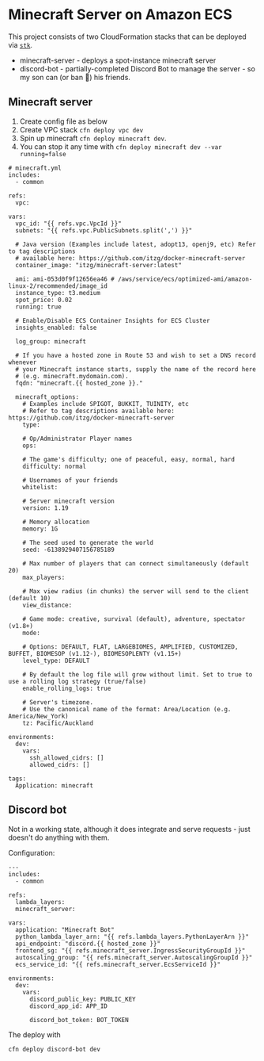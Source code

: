 # Minecraft Server on Amazon ECS

This project consists of two CloudFormation stacks that can
be deployed via [`stk`](https://github.com/jwoffindin/stk).

* minecraft-server - deploys a spot-instance minecraft server
* discord-bot  - partially-completed Discord Bot to manage the server - so my son can (or ban 🤔) his friends.

## Minecraft server

1. Create config file as below
1. Create VPC stack `cfn deploy vpc dev`
1. Spin up minecraft `cfn deploy minecraft dev`.
1. You can stop it any time with `cfn deploy minecraft dev --var running=false`


```
# minecraft.yml
includes:
  - common

refs:
  vpc:

vars:
  vpc_id: "{{ refs.vpc.VpcId }}"
  subnets: "{{ refs.vpc.PublicSubnets.split(',') }}"

  # Java version (Examples include latest, adopt13, openj9, etc) Refer to tag descriptions
  # available here: https://github.com/itzg/docker-minecraft-server
  container_image: "itzg/minecraft-server:latest"

  ami: ami-053d0f9f12656ea46 # /aws/service/ecs/optimized-ami/amazon-linux-2/recommended/image_id
  instance_type: t3.medium
  spot_price: 0.02
  running: true

  # Enable/Disable ECS Container Insights for ECS Cluster
  insights_enabled: false

  log_group: minecraft

  # If you have a hosted zone in Route 53 and wish to set a DNS record whenever
  # your Minecraft instance starts, supply the name of the record here
  # (e.g. minecraft.mydomain.com).
  fqdn: "minecraft.{{ hosted_zone }}."

  minecraft_options:
    # Examples include SPIGOT, BUKKIT, TUINITY, etc
    # Refer to tag descriptions available here: https://github.com/itzg/docker-minecraft-server
    type:

    # Op/Administrator Player names
    ops:

    # The game's difficulty; one of peaceful, easy, normal, hard
    difficulty: normal

    # Usernames of your friends
    whitelist:

    # Server minecraft version
    version: 1.19

    # Memory allocation
    memory: 1G

    # The seed used to generate the world
    seed: -6138929407156785189

    # Max number of players that can connect simultaneously (default 20)
    max_players:

    # Max view radius (in chunks) the server will send to the client (default 10)
    view_distance:

    # Game mode: creative, survival (default), adventure, spectator (v1.8+)
    mode:

    # Options: DEFAULT, FLAT, LARGEBIOMES, AMPLIFIED, CUSTOMIZED, BUFFET, BIOMESOP (v1.12-), BIOMESOPLENTY (v1.15+)
    level_type: DEFAULT

    # By default the log file will grow without limit. Set to true to use a rolling log strategy (true/false)
    enable_rolling_logs: true

    # Server's timezone.
    # Use the canonical name of the format: Area/Location (e.g. America/New_York)
    tz: Pacific/Auckland

environments:
  dev:
    vars:
      ssh_allowed_cidrs: []
      allowed_cidrs: []

tags:
  Application: minecraft
```


## Discord bot

Not in a working state, although it does integrate and serve requests -
just doesn't do anything with them.

Configuration:

```
---
includes:
  - common

refs:
  lambda_layers:
  minecraft_server:

vars:
  application: "Minecraft Bot"
  python_lambda_layer_arn: "{{ refs.lambda_layers.PythonLayerArn }}"
  api_endpoint: "discord.{{ hosted_zone }}"
  frontend_sg: "{{ refs.minecraft_server.IngressSecurityGroupId }}"
  autoscaling_group: "{{ refs.minecraft_server.AutoscalingGroupId }}"
  ecs_service_id: "{{ refs.minecraft_server.EcsServiceId }}"

environments:
  dev:
    vars:
      discord_public_key: PUBLIC_KEY
      discord_app_id: APP_ID

      discord_bot_token: BOT_TOKEN
```

The deploy with

```
cfn deploy discord-bot dev
```
